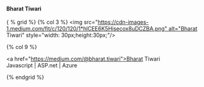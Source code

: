 #### Bharat Tiwari
{
% grid %}
{% col 3 %} <img src="https://cdn-images-1.medium.com/fit/c/120/120/1*hlCEE6K5Hisecox8uDCZBA.png" alt="Bharat Tiwari" style="width: 30px;height:30px;"/>

{% col 9 %} <div><div><a href="https://medium.com/@bharat.tiwari">Bharat Tiwari</a></div><div>Javascript | ASP.net | Azure </div></div>



{% endgrid %}


 
 
 